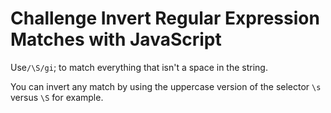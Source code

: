 # Challenge Invert Regular Expression Matches with JavaScript

Use`/\S/gi`; to match everything that isn't a space in the string.

You can invert any match by using the uppercase version of the selector `\s` versus `\S` for example.
